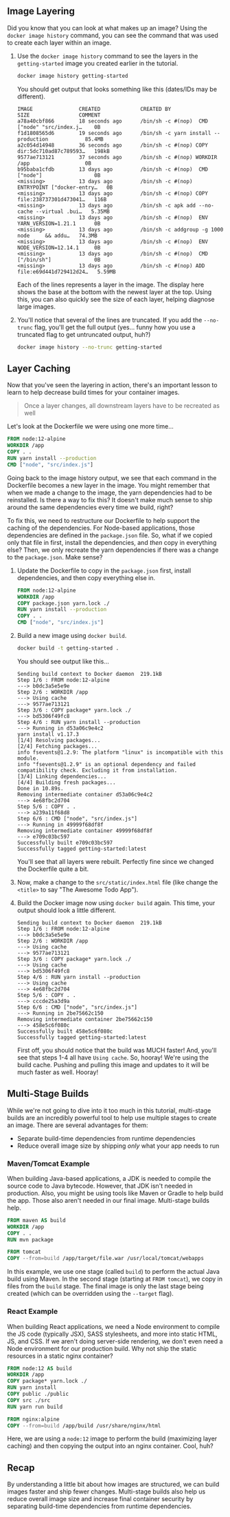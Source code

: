 
## Image Layering

Did you know that you can look at what makes up an image? Using the `docker image history`
command, you can see the command that was used to create each layer within an image.

1. Use the `docker image history` command to see the layers in the `getting-started` image you
   created earlier in the tutorial.

    ```bash
    docker image history getting-started
    ```

    You should get output that looks something like this (dates/IDs may be different).

    ```plaintext
    IMAGE               CREATED             CREATED BY                                      SIZE                COMMENT
    a78a40cbf866        18 seconds ago      /bin/sh -c #(nop)  CMD ["node" "src/index.j…    0B                  
    f1d1808565d6        19 seconds ago      /bin/sh -c yarn install --production            85.4MB              
    a2c054d14948        36 seconds ago      /bin/sh -c #(nop) COPY dir:5dc710ad87c789593…   198kB               
    9577ae713121        37 seconds ago      /bin/sh -c #(nop) WORKDIR /app                  0B                  
    b95baba1cfdb        13 days ago         /bin/sh -c #(nop)  CMD ["node"]                 0B                  
    <missing>           13 days ago         /bin/sh -c #(nop)  ENTRYPOINT ["docker-entry…   0B                  
    <missing>           13 days ago         /bin/sh -c #(nop) COPY file:238737301d473041…   116B                
    <missing>           13 days ago         /bin/sh -c apk add --no-cache --virtual .bui…   5.35MB              
    <missing>           13 days ago         /bin/sh -c #(nop)  ENV YARN_VERSION=1.21.1      0B                  
    <missing>           13 days ago         /bin/sh -c addgroup -g 1000 node     && addu…   74.3MB              
    <missing>           13 days ago         /bin/sh -c #(nop)  ENV NODE_VERSION=12.14.1     0B                  
    <missing>           13 days ago         /bin/sh -c #(nop)  CMD ["/bin/sh"]              0B                  
    <missing>           13 days ago         /bin/sh -c #(nop) ADD file:e69d441d729412d24…   5.59MB   
    ```

    Each of the lines represents a layer in the image. The display here shows the base at the bottom with
    the newest layer at the top. Using this, you can also quickly see the size of each layer, helping 
    diagnose large images.

1. You'll notice that several of the lines are truncated. If you add the `--no-trunc` flag, you'll get the
   full output (yes... funny how you use a truncated flag to get untruncated output, huh?)

    ```bash
    docker image history --no-trunc getting-started
    ```


## Layer Caching

Now that you've seen the layering in action, there's an important lesson to learn to help decrease build
times for your container images.

> Once a layer changes, all downstream layers have to be recreated as well

Let's look at the Dockerfile we were using one more time...

```dockerfile
FROM node:12-alpine
WORKDIR /app
COPY . .
RUN yarn install --production
CMD ["node", "src/index.js"]
```

Going back to the image history output, we see that each command in the Dockerfile becomes a new layer in the image.
You might remember that when we made a change to the image, the yarn dependencies had to be reinstalled. Is there a
way to fix this? It doesn't make much sense to ship around the same dependencies every time we build, right?

To fix this, we need to restructure our Dockerfile to help support the caching of the dependencies. For Node-based
applications, those dependencies are defined in the `package.json` file. So, what if we copied only that file in first,
install the dependencies, and _then_ copy in everything else? Then, we only recreate the yarn dependencies if there was
a change to the `package.json`. Make sense?

1. Update the Dockerfile to copy in the `package.json` first, install dependencies, and then copy everything else in.

    ```dockerfile hl_lines="3 4 5"
    FROM node:12-alpine
    WORKDIR /app
    COPY package.json yarn.lock ./
    RUN yarn install --production
    COPY . .
    CMD ["node", "src/index.js"]
    ```

1. Build a new image using `docker build`.

    ```bash
    docker build -t getting-started .
    ```

    You should see output like this...

    ```plaintext
    Sending build context to Docker daemon  219.1kB
    Step 1/6 : FROM node:12-alpine
    ---> b0dc3a5e5e9e
    Step 2/6 : WORKDIR /app
    ---> Using cache
    ---> 9577ae713121
    Step 3/6 : COPY package* yarn.lock ./
    ---> bd5306f49fc8
    Step 4/6 : RUN yarn install --production
    ---> Running in d53a06c9e4c2
    yarn install v1.17.3
    [1/4] Resolving packages...
    [2/4] Fetching packages...
    info fsevents@1.2.9: The platform "linux" is incompatible with this module.
    info "fsevents@1.2.9" is an optional dependency and failed compatibility check. Excluding it from installation.
    [3/4] Linking dependencies...
    [4/4] Building fresh packages...
    Done in 10.89s.
    Removing intermediate container d53a06c9e4c2
    ---> 4e68fbc2d704
    Step 5/6 : COPY . .
    ---> a239a11f68d8
    Step 6/6 : CMD ["node", "src/index.js"]
    ---> Running in 49999f68df8f
    Removing intermediate container 49999f68df8f
    ---> e709c03bc597
    Successfully built e709c03bc597
    Successfully tagged getting-started:latest
    ```

    You'll see that all layers were rebuilt. Perfectly fine since we changed the Dockerfile quite a bit.

1. Now, make a change to the `src/static/index.html` file (like change the `<title>` to say "The Awesome Todo App").

1. Build the Docker image now using `docker build` again. This time, your output should look a little different.

    ```plaintext hl_lines="5 8 11"
    Sending build context to Docker daemon  219.1kB
    Step 1/6 : FROM node:12-alpine
    ---> b0dc3a5e5e9e
    Step 2/6 : WORKDIR /app
    ---> Using cache
    ---> 9577ae713121
    Step 3/6 : COPY package* yarn.lock ./
    ---> Using cache
    ---> bd5306f49fc8
    Step 4/6 : RUN yarn install --production
    ---> Using cache
    ---> 4e68fbc2d704
    Step 5/6 : COPY . .
    ---> cccde25a3d9a
    Step 6/6 : CMD ["node", "src/index.js"]
    ---> Running in 2be75662c150
    Removing intermediate container 2be75662c150
    ---> 458e5c6f080c
    Successfully built 458e5c6f080c
    Successfully tagged getting-started:latest
    ```

    First off, you should notice that the build was MUCH faster! And, you'll see that steps 1-4 all have
    `Using cache`. So, hooray! We're using the build cache. Pushing and pulling this image and updates to it
    will be much faster as well. Hooray!


## Multi-Stage Builds

While we're not going to dive into it too much in this tutorial, multi-stage builds are an incredibly powerful
tool to help use multiple stages to create an image. There are several advantages for them:

- Separate build-time dependencies from runtime dependencies
- Reduce overall image size by shipping _only_ what your app needs to run

### Maven/Tomcat Example

When building Java-based applications, a JDK is needed to compile the source code to Java bytecode. However,
that JDK isn't needed in production. Also, you might be using tools like Maven or Gradle to help build the app.
Those also aren't needed in our final image. Multi-stage builds help.

```dockerfile
FROM maven AS build
WORKDIR /app
COPY . .
RUN mvn package

FROM tomcat
COPY --from=build /app/target/file.war /usr/local/tomcat/webapps 
```

In this example, we use one stage (called `build`) to perform the actual Java build using Maven. In the second
stage (starting at `FROM tomcat`), we copy in files from the `build` stage. The final image is only the last stage
being created (which can be overridden using the `--target` flag).


### React Example

When building React applications, we need a Node environment to compile the JS code (typically JSX), SASS stylesheets,
and more into static HTML, JS, and CSS. If we aren't doing server-side rendering, we don't even need a Node environment
for our production build. Why not ship the static resources in a static nginx container?

```dockerfile
FROM node:12 AS build
WORKDIR /app
COPY package* yarn.lock ./
RUN yarn install
COPY public ./public
COPY src ./src
RUN yarn run build

FROM nginx:alpine
COPY --from=build /app/build /usr/share/nginx/html
```

Here, we are using a `node:12` image to perform the build (maximizing layer caching) and then copying the output
into an nginx container. Cool, huh?


## Recap

By understanding a little bit about how images are structured, we can build images faster and ship fewer changes.
Multi-stage builds also help us reduce overall image size and increase final container security by separating
build-time dependencies from runtime dependencies.

